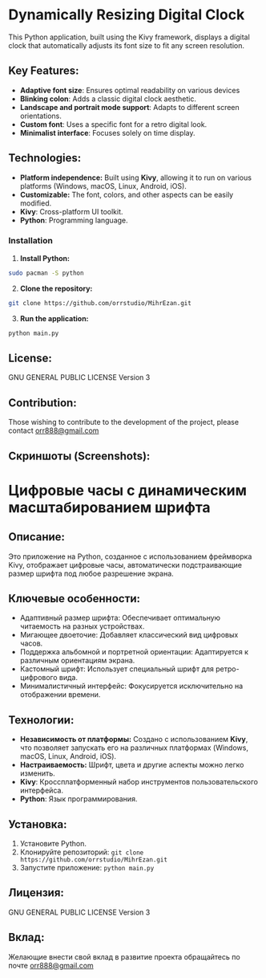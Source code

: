 # Dynamically Resizing Digital Clock

This Python application, built using the Kivy framework, displays a digital clock that automatically adjusts its font size to fit any screen resolution.

## Key Features:

 - **Adaptive font size**: Ensures optimal readability on various devices
 - **Blinking colon**: Adds a classic digital clock aesthetic.
 - **Landscape and portrait mode support**: Adapts to different screen orientations.
 - **Custom font**: Uses a specific font for a retro digital look.
 - **Minimalist interface**: Focuses solely on time display.

## Technologies:

 - **Platform independence:** Built using **Kivy**, allowing it to run on various platforms (Windows, macOS, Linux, Android, iOS).
 - **Customizable:** The font, colors, and other aspects can be easily modified.
 - **Kivy**: Cross-platform UI toolkit.
 - **Python**: Programming language.

### Installation
1. **Install Python:**
```bash
sudo pacman -S python
```
2. **Clone the repository:**
```bash
git clone https://github.com/orrstudio/MihrEzan.git
```
3. **Run the application:**
```bash
python main.py
```

## **License:**

GNU GENERAL PUBLIC LICENSE Version 3

## **Contribution:**

Those wishing to contribute to the development of the project, please contact orr888@gmail.com

## **Скриншоты (Screenshots):**


# Цифровые часы с динамическим масштабированием шрифта

## **Описание:**

Это приложение на Python, созданное с использованием фреймворка Kivy, отображает цифровые часы, автоматически подстраивающие размер шрифта под любое разрешение экрана.

## Ключевые особенности:

 - Адаптивный размер шрифта: Обеспечивает оптимальную читаемость на разных устройствах.
 - Мигающее двоеточие: Добавляет классический вид цифровых часов.
 - Поддержка альбомной и портретной ориентации: Адаптируется к различным ориентациям экрана.
 - Кастомный шрифт: Использует специальный шрифт для ретро-цифрового вида.
 - Минималистичный интерфейс: Фокусируется исключительно на отображении времени.

## Технологии:

- **Независимость от платформы:** Создано с использованием **Kivy**, что позволяет запускать его на различных платформах (Windows, macOS, Linux, Android, iOS).
- **Настраиваемость:** Шрифт, цвета и другие аспекты можно легко изменить.
- **Kivy**: Кроссплатформенный набор инструментов пользовательского интерфейса.
- **Python**: Язык программирования.

## **Установка:**

1. Установите Python.
2. Клонируйте репозиторий: `git clone https://github.com/orrstudio/MihrEzan.git`
3. Запустите приложение: `python main.py`

## **Лицензия:**

GNU GENERAL PUBLIC LICENSE Version 3

## **Вклад:**

Желающие внести свой вклад в развитие проекта обращайтесь по почте orr888@gmail.com

